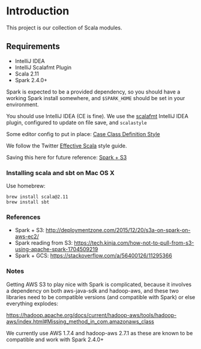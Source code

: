 # Introduction
This project is our collection of Scala modules.

## Requirements
* IntelliJ IDEA
* IntelliJ Scalafmt Plugin 
* Scala 2.11
* Spark 2.4.0+

Spark is expected to be a provided dependency, so you should have a working Spark install somewhere, and `$SPARK_HOME` should be set in your environment.

You should use IntelliJ IDEA (CE is fine). We use the [scalafmt](https://scalameta.org/scalafmt/) IntelliJ IDEA plugin, configured to update on file save, and `scalastyle` 

Some editor config to put in place: [Case Class Definition Style](https://stackoverflow.com/a/26880974)

We follow the Twitter [Effective Scala](http://twitter.github.io/effectivescala/) style guide.

Saving this here for future reference: [Spark + S3](https://medium.com/@subhojit20_27731/apache-spark-and-amazon-s3-gotchas-and-best-practices-a767242f3d98)
 
### Installing scala and sbt on Mac OS X
Use homebrew:

    brew install scala@2.11
    brew install sbt

### References
* Spark + S3: http://deploymentzone.com/2015/12/20/s3a-on-spark-on-aws-ec2/
* Spark reading from S3: https://tech.kinja.com/how-not-to-pull-from-s3-using-apache-spark-1704509219
* Spark + GCS: https://stackoverflow.com/a/56400126/11295366

### Notes
Getting AWS S3 to play nice with Spark is complicated, because it involves a dependency on both aws-java-sdk and
hadoop-aws, and these two libraries need to be compatible versions (and compatible with Spark) or else everything
explodes:

https://hadoop.apache.org/docs/current/hadoop-aws/tools/hadoop-aws/index.html#Missing_method_in_com.amazonaws_class

We currently use AWS 1.7.4 and hadoop-aws 2.7.1 as these are known to be compatible and work with Spark 2.4.0+
